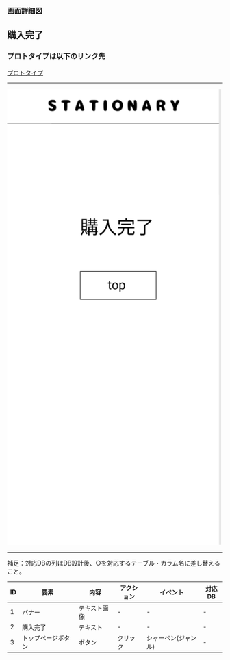 ### 画面詳細図
## 購入完了
### プロトタイプは以下のリンク先
[プロトタイプ](https://www.figma.com/file/YN8g4ahM3raStzCZMDXhNA/stationary?node-id=1%3A10)
*****
<img src="../img/購入完了.png" width="500">

*****
補足：対応DBの列はDB設計後、○を対応するテーブル・カラム名に差し替えること。

| ID | 要素 | 内容 | アクション | イベント | 対応DB |
|----|------|-----|------------|---------|-------|
|1   |バナー　　　　　　|テキスト画像|-      |-        　　　　　 |-|
|2   |購入完了　　　　　|テキスト　　|-    　|-        　　　　　 |-|
|3   |トップページボタン|ボタン　　　|クリック|シャーペン(ジャンル)|-|

